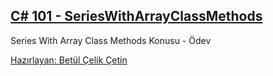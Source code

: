## [C# 101 - SeriesWithArrayClassMethods](https://app.patika.dev/courses/csharp-101/2-array-sinifi-ve-methodlari)
Series With Array Class Methods Konusu - Ödev

[Hazırlayan: Betül Çelik Çetin](https://app.patika.dev/celikbet)